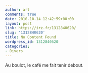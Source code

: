 ```yaml
---
author: art
comments: true
date: 2010-10-14 12:42:59+00:00
layout: post
link: https://irz.fr/1312840620/
slug: '1312840620'
title: No Content Found
wordpress_id: 1312840620
categories:
- Divers
---
```


Au boulot, le café me fait tenir debout.
